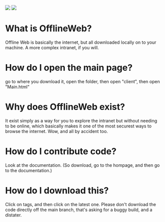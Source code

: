 <div>
<img src="https://img.shields.io/badge/build-unknown-orange">
<img src="https://img.shields.io/badge/Size-2.49MBs-cyan">
<div>

# What is OfflineWeb?
Offline Web is basically the internet, but all downloaded locally on to your machine. A more complex intranet, if you will.

# How do I open the main page?

go to where you download it, open the folder, then open "client", then open "Main.html"

# Why does OfflineWeb exist?
It exist simply as a way for you to explore the intranet but without needing to be online, which basically makes it one of the most securest ways to browse the internet. Wow, and all by accident too.

# How do I contribute code?
Look at the documentation. (So download, go to the hompage, and then go to the documentation.)

# How do I download this?
Click on tags, and then click on the latest one. Please don't download the code directly off the main branch, that's asking for a buggy build, and a distater.
